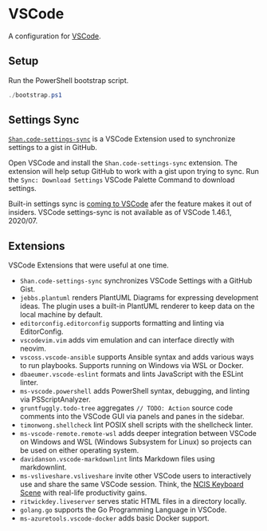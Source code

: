 # VSCode

A configuration for [VSCode](https://github.com/Microsoft/vscode).

## Setup

Run the PowerShell bootstrap script.

```ps1
./bootstrap.ps1
```

## Settings Sync

[`Shan.code-settings-sync`](https://marketplace.visualstudio.com/items?itemName=Shan.code-settings-sync)
is a VSCode Extension used to synchronize settings to a gist in GitHub.

Open VSCode and install the `Shan.code-settings-sync` extension. The extension will
help setup GitHub to work with a gist upon trying to sync. Run the
`Sync: Download Settings` VSCode Palette Command to download settings.

Built-in settings sync is [coming to VSCode](https://code.visualstudio.com/docs/editor/settings-sync)
afer the feature makes it out of insiders. VSCode settings-sync is not available
as of VSCode 1.46.1, 2020/07.

## Extensions

VSCode Extensions that were useful at one time.

- `Shan.code-settings-sync` synchronizes VSCode Settings with a GitHub Gist.
- `jebbs.plantuml` renders PlantUML Diagrams for expressing development ideas.
  The plugin uses a built-in PlantUML renderer to keep data on the local
  machine by default.
- `editorconfig.editorconfig` supports formatting and linting via EditorConfig.
- `vscodevim.vim` adds vim emulation and can interface directly with neovim.
- `vscoss.vscode-ansible` supports Ansible syntax and adds various ways to run
  playbooks. Supports running on Windows via WSL or Docker.
- `dbaeumer.vscode-eslint` formats and lints JavaScript with the ESLint linter.
- `ms-vscode.powershell` adds PowerShell syntax, debugging, and linting via PSScriptAnalyzer.
- `gruntfuggly.todo-tree` aggregates `// TODO: Action` source code comments into
  the VSCode GUI via panels and panes in the sidebar.
- `timonwong.shellcheck` lint POSIX shell scripts with the shellcheck linter.
- `ms-vscode-remote.remote-wsl` adds deeper integration between VSCode on Windows
  and WSL (Windows Subsystem for Linux) so projects can be used on either operating
  system.
- `davidanson.vscode-markdownlint` lints Markdown files using markdownlint.
- `ms-vsliveshare.vsliveshare` invite other VSCode users to interactively use and
  share the same VSCode session. Think, the [NCIS Keyboard Scene](https://giphy.com/gifs/ncis-hacking-double-keyboard-yUlFNRDWVfxCM)
  with real-life productivity gains.
- `ritwickdey.liveserver` serves static HTML files in a directory locally.
- `golang.go` supports the Go Programming Language in VSCode.
- `ms-azuretools.vscode-docker` adds basic Docker support.
